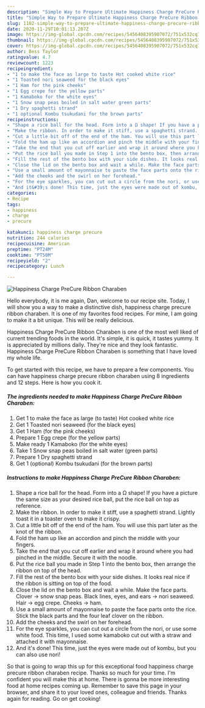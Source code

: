 ```yaml
---
description: "Simple Way to Prepare Ultimate Happiness Charge PreCure Ribbon Charaben"
title: "Simple Way to Prepare Ultimate Happiness Charge PreCure Ribbon Charaben"
slug: 1102-simple-way-to-prepare-ultimate-happiness-charge-precure-ribbon-charaben
date: 2020-11-29T10:01:13.207Z
image: https://img-global.cpcdn.com/recipes/5456408395907072/751x532cq70/happiness-charge-precure-ribbon-charaben-recipe-main-photo.jpg
thumbnail: https://img-global.cpcdn.com/recipes/5456408395907072/751x532cq70/happiness-charge-precure-ribbon-charaben-recipe-main-photo.jpg
cover: https://img-global.cpcdn.com/recipes/5456408395907072/751x532cq70/happiness-charge-precure-ribbon-charaben-recipe-main-photo.jpg
author: Bess Taylor
ratingvalue: 4.7
reviewcount: 1223
recipeingredient:
- "1 to make the face as large to taste Hot cooked white rice"
- "1 Toasted nori seaweed for the black eyes"
- "1 Ham for the pink cheeks"
- "1 Egg crepe for the yellow parts"
- "1 Kamaboko for the white eyes"
- "1 Snow snap peas boiled in salt water green parts"
- "1 Dry spaghetti strand"
- "1 optional Kombu tsukudani for the brown parts"
recipeinstructions:
- "Shape a rice ball for the head. Form into a Ω shape! If you have a picture the same size as your desired rice ball, put the rice ball on top as reference."
- "Make the ribbon. In order to make it stiff, use a spaghetti strand. Lightly toast it in a toaster oven to make it crispy."
- "Cut a little bit off of the end of the ham. You will use this part later as the knot of the ribbon."
- "Fold the ham up like an accordion and pinch the middle with your fingers."
- "Take the end that you cut off earlier and wrap it around where you had pinched in the middle. Secure it with the noodle."
- "Put the rice ball you made in Step 1 into the bento box, then arrange the ribbon on top of the head."
- "Fill the rest of the bento box with your side dishes. It looks real nice if the ribbon is sitting on top of the food."
- "Close the lid on the bento box and wait a while. Make the face parts. Clover -&gt; snow snap peas.  Black lines, eyes, and ears -&gt; nori seaweed.  Hair -&gt; egg crepe. Cheeks -&gt; ham."
- "Use a small amount of mayonnaise to paste the face parts onto the rice. Stick the black parts and the four leaf clover on the ribbon."
- "Add the cheeks and the swirl on her forehead."
- "For the eye sparkles, you can cut out a circle from the nori, or use some white food. This time, I used some kamaboko cut out with a straw and attached it with mayonnaise."
- "And it&#39;s done! This time, just the eyes were made out of kombu, but you can also use nori!"
categories:
- Recipe
tags:
- happiness
- charge
- precure

katakunci: happiness charge precure 
nutrition: 244 calories
recipecuisine: American
preptime: "PT24M"
cooktime: "PT50M"
recipeyield: "2"
recipecategory: Lunch

---
```



![Happiness Charge PreCure Ribbon Charaben](https://img-global.cpcdn.com/recipes/5456408395907072/751x532cq70/happiness-charge-precure-ribbon-charaben-recipe-main-photo.jpg)

Hello everybody, it is me again, Dan, welcome to our recipe site. Today, I will show you a way to make a distinctive dish, happiness charge precure ribbon charaben. It is one of my favorites food recipes. For mine, I am going to make it a bit unique. This will be really delicious.

Happiness Charge PreCure Ribbon Charaben is one of the most well liked of current trending foods in the world. It's simple, it is quick, it tastes yummy. It is appreciated by millions daily. They're nice and they look fantastic. Happiness Charge PreCure Ribbon Charaben is something that I have loved my whole life.




To get started with this recipe, we have to prepare a few components. You can have happiness charge precure ribbon charaben using 8 ingredients and 12 steps. Here is how you cook it.

<!--inarticleads1-->

##### The ingredients needed to make Happiness Charge PreCure Ribbon Charaben:

1. Get 1 to make the face as large (to taste) Hot cooked white rice
1. Get 1 Toasted nori seaweed (for the black eyes)
1. Get 1 Ham (for the pink cheeks)
1. Prepare 1 Egg crepe (for the yellow parts)
1. Make ready 1 Kamaboko (for the white eyes)
1. Take 1 Snow snap peas boiled in salt water (green parts)
1. Prepare 1 Dry spaghetti strand
1. Get 1 (optional) Kombu tsukudani (for the brown parts)




<!--inarticleads2-->

##### Instructions to make Happiness Charge PreCure Ribbon Charaben:

1. Shape a rice ball for the head. Form into a Ω shape! If you have a picture the same size as your desired rice ball, put the rice ball on top as reference.
1. Make the ribbon. In order to make it stiff, use a spaghetti strand. Lightly toast it in a toaster oven to make it crispy.
1. Cut a little bit off of the end of the ham. You will use this part later as the knot of the ribbon.
1. Fold the ham up like an accordion and pinch the middle with your fingers.
1. Take the end that you cut off earlier and wrap it around where you had pinched in the middle. Secure it with the noodle.
1. Put the rice ball you made in Step 1 into the bento box, then arrange the ribbon on top of the head.
1. Fill the rest of the bento box with your side dishes. It looks real nice if the ribbon is sitting on top of the food.
1. Close the lid on the bento box and wait a while. Make the face parts. Clover -&gt; snow snap peas.  Black lines, eyes, and ears -&gt; nori seaweed.  Hair -&gt; egg crepe. Cheeks -&gt; ham.
1. Use a small amount of mayonnaise to paste the face parts onto the rice. Stick the black parts and the four leaf clover on the ribbon.
1. Add the cheeks and the swirl on her forehead.
1. For the eye sparkles, you can cut out a circle from the nori, or use some white food. This time, I used some kamaboko cut out with a straw and attached it with mayonnaise.
1. And it&#39;s done! This time, just the eyes were made out of kombu, but you can also use nori!




So that is going to wrap this up for this exceptional food happiness charge precure ribbon charaben recipe. Thanks so much for your time. I'm confident you will make this at home. There is gonna be more interesting food at home recipes coming up. Remember to save this page in your browser, and share it to your loved ones, colleague and friends. Thanks again for reading. Go on get cooking!
